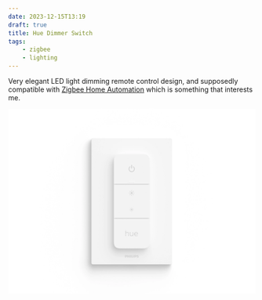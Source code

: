 ```yaml
---
date: 2023-12-15T13:19
draft: true
title: Hue Dimmer Switch
tags:
    - zigbee
    - lighting
---
```

Very elegant LED light dimming remote control design, and supposedly compatible with [Zigbee Home Automation](zigbee-home-automation.md) which is something that interests me.

![Front face photo of the white Philips remote on a white wall. It's fixed onto its wall holder and the remote is shaped as a simple portrait-oriented rectangle with only 4 buttons and soft grey indicators](../attachment/vsc-paste/hue-dimmer-switch-231215133338.png)
